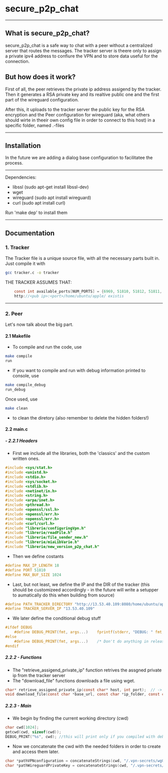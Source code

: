 # secure_p2p_chat
-----


## What is secure_p2p_chat?

secure_p2p_chat is a safe way to chat with a peer without a centralized server that routes the messages. The tracker server is theere only to assign a private ipv4 address to confiure the VPN and to store data useful for the connection.

## But how does it work?

First of all, the peer retrieves the private ip address assigend by the tracker. Then it generates a RSA private key and its realtive public one and the first part of the wireguard configuration.

After this, it uploads to the tracker server the public key for the RSA encryption and the Peer configuration for wireguard (aka, what others should wirte in theeir own config file in order to connect to this host) in a specific folder, named .<host-pub-ipv4>-files

-----
## Installation


In the future we are adding a dialog base configuration to facilitatee the process.

--------
Dependencies:
- libssl (sudo apt-get install libssl-dev)
- wget
- wireguard (sudo apt install wireguard)
- curl  (sudo apt install curl)

Run 'make dep' to install them
____

## Documentation

### 1. Tracker

The Tracker file is a unique source file, with all the necessary parts built in. Just compile it with 
```bash
gcc tracker.c -o tracker
```

THE TRACKER ASSUMES THAT:

```C
    const int available_ports[NUM_PORTS] = {6969, 51810, 51812, 51811, 8080};
    http://<pub ip>:<port>/home/ubuntu/apple/ existis
```
-------------
### 2. Peer
Let's now talk about the big part. 

#### 2.1 Makefile
- To compile and run the code, use

```bash
make compile
run
```

- If you want to compile and run with debug information printed to console, use

```bash
make compile_debug
run_debug
```

Once used, use 
```bash
make clean
```
- to clean the diretory (also remember to delete the hidden folders!)

#### 2.2 main.c
##### - 2.2.1 Headers
- First we include all the libraries, both the 'classics' and the custom written ones.
```C
#include <sys/stat.h>
#include <unistd.h>
#include <stdio.h>
#include <sys/socket.h>
#include <stdlib.h>
#include <netinet/in.h>
#include <string.h>
#include <arpa/inet.h>
#include <pthread.h>
#include <openssl/ssl.h>
#include <openssl/err.h>
#include <openssl/err.h>
#include <curl/curl.h>
#include "librerie/configuringVpn.h"
#include "librerie/readFile.h"
#include "librerie/file_sender_new.h"
#include "librerie/miaLibVarie.h"
#include "librerie/new_version_p2p_chat.h"
```
- Then we define costants
```C
#define MAX_IP_LENGTH 18
#define PORT 51810
#define MAX_BUF_SIZE 1024
```
- Last, but not least, we define the IP and the DIR of the tracker (this should be customizeed accordingly - in the future will write a setupper to aumatically do this when building from source)
```C
#define PATH_TRACKER_DIRECTORY "http://13.53.40.109:8080/home/ubuntu/apple/"
#define TRACKER_SERVER_IP "13.53.40.109"
```
- We later define the conditional debug stuff

```C
#ifdef DEBUG
    #define DEBUG_PRINT(fmt, args...)    fprintf(stderr, "DEBUG: " fmt, ## args)
#else
    #define DEBUG_PRINT(fmt, args...)    /* Don't do anything in release builds */
#endif

```

##### 2.2.2 - Functions
- The "retrieve_assigend_private_ip" function retrives the assgned private ip from the tracker server
- The "download_file" functions downloads a file using wget.
```C
char* retrieve_assigend_private_ip(const char* host, int port);  // -> from the tracker server
void download_file(const char *base_url, const char *ip_folder, const char *filename); // -> from the tracker server
```

##### 2.2.3 - Main
- We begin by finding the current working directory (cwd)
```C
char cwd[1024];
getcwd(cwd, sizeof(cwd));
DEBUG_PRINT("%s", cwd); //this will print only if you compiled with debug. 
```
- Now we concatenate the cwd with the needed folders in order to create and access them later.
```C
char *pathVPNconfiguration = concatenateStrings(cwd, "/.vpn-secrets/wg0_vpn.conf");
char *pathWireguardPrivateKey = concatenateStrings(cwd, "/.vpn-secrets/privatekey");
```


